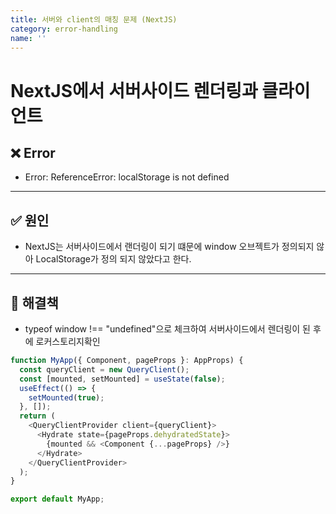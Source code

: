 ```yaml
---
title: 서버와 client의 매칭 문제 (NextJS)
category: error-handling
name: ''
---
```


# NextJS에서 서버사이드 렌더링과 클라이언트

## ❌ Error

- Error: ReferenceError: localStorage is not defined

---

## ✅ 원인

- NextJS는 서버사이드에서 랜더링이 되기 떄문에 window 오브젝트가 정의되지 않아 LocalStorage가 정의 되지 않았다고 한다.

---

## 🚀 해결책

- typeof window !== "undefined"으로 체크하여 서버사이드에서 렌더링이 된 후에 로커스토리지확인

```typescript
function MyApp({ Component, pageProps }: AppProps) {
  const queryClient = new QueryClient();
  const [mounted, setMounted] = useState(false);
  useEffect(() => {
    setMounted(true);
  }, []);
  return (
    <QueryClientProvider client={queryClient}>
      <Hydrate state={pageProps.dehydratedState}>
        {mounted && <Component {...pageProps} />}
      </Hydrate>
    </QueryClientProvider>
  );
}

export default MyApp;
```
